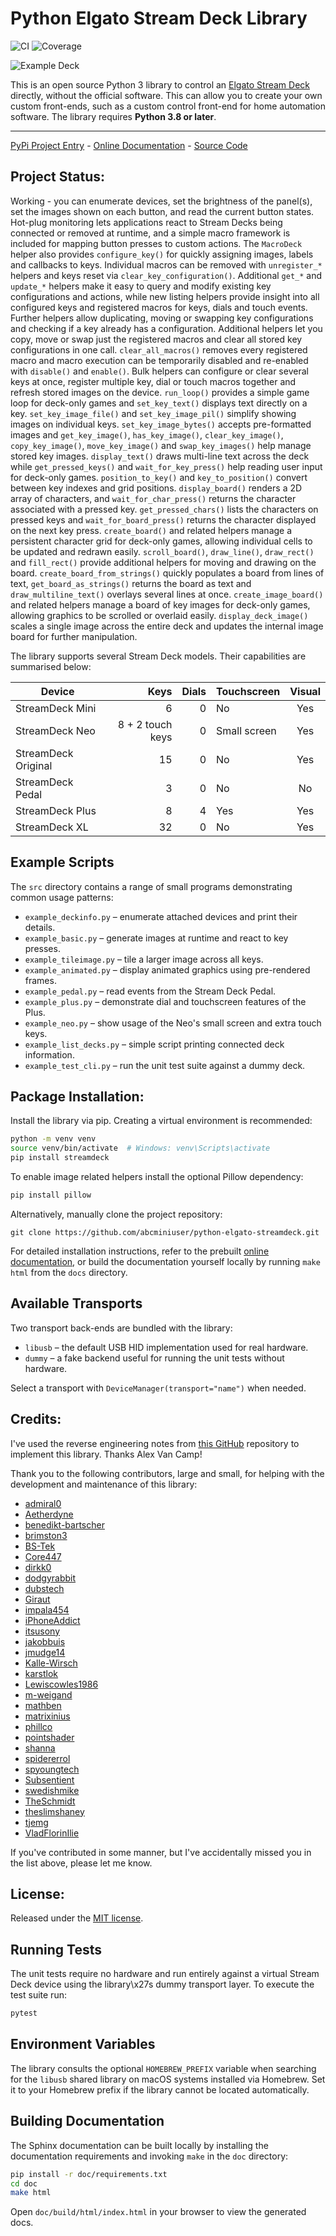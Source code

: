 # Python Elgato Stream Deck Library

![CI](https://github.com/abcminiuser/python-elgato-streamdeck/actions/workflows/ci.yml/badge.svg)
![Coverage](https://img.shields.io/badge/coverage-unknown-lightgrey.svg)

![Example Deck](doc/source/assets/ExampleDeck.jpg)

This is an open source Python 3 library to control an
[Elgato Stream Deck](https://www.elgato.com/en/gaming/stream-deck) directly,
without the official software. This can allow you to create your own custom
front-ends, such as a custom control front-end for home automation software.
The library requires **Python 3.8 or later**.

_________________

[PyPi Project Entry](https://pypi.org/project/streamdeck/) - [Online Documentation](https://python-elgato-streamdeck.readthedocs.io) - [Source Code](https://github.com/abcminiuser/python-elgato-streamdeck)


## Project Status:

Working - you can enumerate devices, set the brightness of the panel(s), set
the images shown on each button, and read the current button states.
Hot-plug monitoring lets applications react to Stream Decks being connected or
removed at runtime, and a simple macro framework is included for mapping
button presses to custom actions. The ``MacroDeck`` helper also provides
``configure_key()`` for quickly assigning images, labels and callbacks to keys.
Individual macros can be removed with ``unregister_*`` helpers and keys reset
via ``clear_key_configuration()``. Additional ``get_*`` and ``update_*``
helpers make it easy to query and modify existing key configurations and
actions, while new listing helpers provide insight into all configured keys and
registered macros for keys, dials and touch events.
Further helpers allow duplicating, moving or swapping key configurations and
checking if a key already has a configuration. Additional helpers let you copy,
move or swap just the registered macros and clear all stored key
configurations in one call. ``clear_all_macros()`` removes every registered
macro and macro execution can be temporarily disabled and re-enabled with
``disable()`` and ``enable()``.
Bulk helpers can configure or clear several keys at once, register multiple
key, dial or touch macros together and refresh stored images on the device.
``run_loop()`` provides a simple game loop for deck-only games and ``set_key_text()`` displays text directly on a key.
``set_key_image_file()`` and ``set_key_image_pil()`` simplify showing images on individual keys. ``set_key_image_bytes()`` accepts pre-formatted images and ``get_key_image()``, ``has_key_image()``, ``clear_key_image()``, ``copy_key_image()``, ``move_key_image()`` and ``swap_key_images()`` help manage stored key images.
``display_text()`` draws multi-line text across the deck while ``get_pressed_keys()``
and ``wait_for_key_press()`` help reading user input for deck-only games.
``position_to_key()`` and ``key_to_position()`` convert between key indexes and grid
positions. ``display_board()`` renders a 2D array of characters, and
``wait_for_char_press()`` returns the character associated with a pressed key.
``get_pressed_chars()`` lists the characters on pressed keys and
``wait_for_board_press()`` returns the character displayed on the next key press.
``create_board()`` and related helpers manage a persistent character grid for
deck-only games, allowing individual cells to be updated and redrawn easily.
``scroll_board()``, ``draw_line()``, ``draw_rect()`` and ``fill_rect()`` provide additional
helpers for moving and drawing on the board. ``create_board_from_strings()`` quickly
populates a board from lines of text, ``get_board_as_strings()`` returns the board
as text and ``draw_multiline_text()`` overlays several lines at once.
``create_image_board()`` and related helpers manage a board of key images for
deck-only games, allowing graphics to be scrolled or overlaid easily.
``display_deck_image()`` scales a single image across the entire deck and updates the
internal image board for further manipulation.

The library supports several Stream Deck models. Their capabilities are
summarised below:

| Device             | Keys | Dials | Touchscreen | Visual |
|--------------------|-----:|------:|-------------|:------:|
| StreamDeck Mini    | 6    | 0     | No          | Yes    |
| StreamDeck Neo     | 8 + 2 touch keys | 0 | Small screen | Yes |
| StreamDeck Original| 15   | 0     | No          | Yes    |
| StreamDeck Pedal   | 3    | 0     | No          | No     |
| StreamDeck Plus    | 8    | 4     | Yes         | Yes    |
| StreamDeck XL      | 32   | 0     | No          | Yes    |

## Example Scripts

The `src` directory contains a range of small programs demonstrating common
usage patterns:

* `example_deckinfo.py` – enumerate attached devices and print their details.
* `example_basic.py` – generate images at runtime and react to key presses.
* `example_tileimage.py` – tile a larger image across all keys.
* `example_animated.py` – display animated graphics using pre-rendered frames.
* `example_pedal.py` – read events from the Stream Deck Pedal.
* `example_plus.py` – demonstrate dial and touchscreen features of the Plus.
* `example_neo.py` – show usage of the Neo's small screen and extra touch keys.
* `example_list_decks.py` – simple script printing connected deck information.
* `example_test_cli.py` – run the unit test suite against a dummy deck.

## Package Installation:

Install the library via pip. Creating a virtual environment is recommended:

```bash
python -m venv venv
source venv/bin/activate  # Windows: venv\Scripts\activate
pip install streamdeck
```

To enable image related helpers install the optional Pillow dependency:

```bash
pip install pillow
```

Alternatively, manually clone the project repository:

```
git clone https://github.com/abcminiuser/python-elgato-streamdeck.git
```

For detailed installation instructions, refer to the prebuilt
[online documentation](https://python-elgato-streamdeck.readthedocs.io), or
build the documentation yourself locally by running `make html` from the `docs`
directory.

## Available Transports

Two transport back-ends are bundled with the library:

* `libusb` – the default USB HID implementation used for real hardware.
* `dummy` – a fake backend useful for running the unit tests without hardware.

Select a transport with ``DeviceManager(transport="name")`` when needed.


## Credits:

I've used the reverse engineering notes from
[this GitHub](https://github.com/alvancamp/node-elgato-stream-deck/blob/master/NOTES.md)
repository to implement this library. Thanks Alex Van Camp!

Thank you to the following contributors, large and small, for helping with the
development and maintenance of this library:

- [admiral0](https://github.com/admiral0)
- [Aetherdyne](https://github.com/Aetherdyne)
- [benedikt-bartscher](https://github.com/benedikt-bartscher)
- [brimston3](https://github.com/brimston3)
- [BS-Tek](https://github.com/BS-Tek)
- [Core447](https://github.com/Core447)
- [dirkk0](https://github.com/dirkk0)
- [dodgyrabbit](https://github.com/dodgyrabbit)
- [dubstech](https://github.com/dubstech)
- [Giraut](https://github.com/Giraut)
- [impala454](https://github.com/impala454)
- [iPhoneAddict](https://github.com/iPhoneAddict)
- [itsusony](https://github.com/itsusony)
- [jakobbuis](https://github.com/jakobbuis)
- [jmudge14](https://github.com/jmudge14)
- [Kalle-Wirsch](https://github.com/Kalle-Wirsch)
- [karstlok](https://github.com/karstlok)
- [Lewiscowles1986](https://github.com/Lewiscowles1986)
- [m-weigand](https://github.com/m-weigand)
- [mathben](https://github.com/mathben)
- [matrixinius](https://github.com/matrixinius)
- [phillco](https://github.com/phillco)
- [pointshader](https://github.com/pointshader)
- [shanna](https://github.com/shanna)
- [spidererrol](https://github.com/Spidererrol)
- [spyoungtech](https://github.com/spyoungtech)
- [Subsentient](https://github.com/Subsentient)
- [swedishmike](https://github.com/swedishmike)
- [TheSchmidt](https://github.com/TheSchmidt)
- [theslimshaney](https://github.com/theslimshaney)
- [tjemg](https://github.com/tjemg)
- [VladFlorinIlie](https://github.com/VladFlorinIlie)

If you've contributed in some manner, but I've accidentally missed you in the
list above, please let me know.


## License:

Released under the [MIT license](LICENSE).

## Running Tests

The unit tests require no hardware and run entirely against a virtual Stream Deck device using the library\x27s dummy transport layer. To execute the test suite run:

```bash
pytest
```

## Environment Variables

The library consults the optional ``HOMEBREW_PREFIX`` variable when searching
for the ``libusb`` shared library on macOS systems installed via Homebrew. Set
it to your Homebrew prefix if the library cannot be located automatically.

## Building Documentation

The Sphinx documentation can be built locally by installing the documentation
requirements and invoking ``make`` in the ``doc`` directory:

```bash
pip install -r doc/requirements.txt
cd doc
make html
```

Open ``doc/build/html/index.html`` in your browser to view the generated docs.

